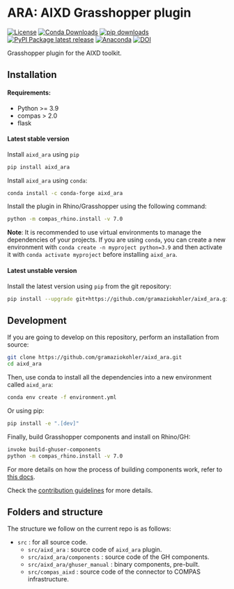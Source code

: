 # ARA: AIXD Grasshopper plugin

[![License](https://img.shields.io/github/license/gramaziokohler/aixd_ara.svg)](https://pypi.python.org/pypi/aixd_ara)
[![Conda Downloads](https://img.shields.io/conda/dn/conda-forge/aixd_ara)](https://anaconda.org/conda-forge/aixd_ara)
[![pip downloads](https://img.shields.io/pypi/dm/aixd_ara)](https://pypi.python.org/project/aixd_ara)
[![PyPI Package latest release](https://img.shields.io/pypi/v/aixd_ara.svg)](https://pypi.python.org/pypi/aixd_ara)
[![Anaconda](https://img.shields.io/conda/vn/conda-forge/aixd_ara.svg)](https://anaconda.org/conda-forge/aixd_ara)
[![DOI](https://zenodo.org/badge/DOI/10.5281/zenodo.14007759.svg)](https://zenodo.org/badge/latestdoi/14007759)


Grasshopper plugin for the AIXD toolkit.

## Installation

#### Requirements:

- Python >= 3.9
- compas > 2.0
- flask

#### Latest stable version

Install `aixd_ara` using `pip`
```bash
pip install aixd_ara
```

Install `aixd_ara` using `conda`:
```bash
conda install -c conda-forge aixd_ara
```

Install the plugin in Rhino/Grasshopper using the following command:
```bash
python -m compas_rhino.install -v 7.0
```

**Note**: It is recommended to use virtual environments to manage the dependencies of your projects. If you are using 
`conda`, you can create a new environment with `conda create -n myproject python=3.9` and then activate it with
`conda activate myproject` before installing `aixd_ara`.

#### Latest unstable version

Install the latest version using `pip` from the git repository:
```bash
pip install --upgrade git+https://github.com/gramaziokohler/aixd_ara.git
```

## Development

If you are going to develop on this repository, perform an installation from source:

```bash
git clone https://github.com/gramaziokohler/aixd_ara.git
cd aixd_ara
```

Then, use conda to install all the dependencies into a new environment called `aixd_ara`:
```bash
conda env create -f environment.yml
```

Or using pip:
```bash
pip install -e ".[dev]"
```

Finally, build Grasshopper components and install on Rhino/GH:

```bash
invoke build-ghuser-components
python -m compas_rhino.install -v 7.0
```

For more details on how the process of building components work, refer to [this docs](https://github.com/compas-dev/compas-actions.ghpython_components).

Check the [contribution guidelines](CONTRIBUTING.md) for more details.

## Folders and structure

The structure we follow on the current repo is as follows:

* `src` : for all source code.
    * `src/aixd_ara` : source code of `aixd_ara` plugin.
    * `src/aixd_ara/components` : source code of the GH components.
    * `src/aixd_ara/ghuser_manual` : binary components, pre-built.
    * `src/compas_aixd` : source code of the connector to COMPAS infrastructure.
